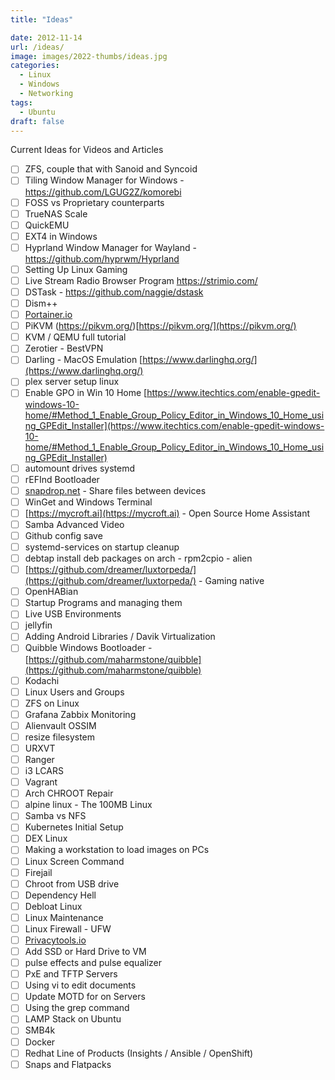 ```yaml
---
title: "Ideas"

date: 2012-11-14
url: /ideas/
image: images/2022-thumbs/ideas.jpg
categories:
  - Linux
  - Windows
  - Networking
tags:
  - Ubuntu
draft: false
---
```

Current Ideas for Videos and Articles
<!--more-->
- [ ] ZFS, couple that with Sanoid and Syncoid
- [ ] Tiling Window Manager for Windows - https://github.com/LGUG2Z/komorebi
- [ ] FOSS vs Proprietary counterparts
- [ ] TrueNAS Scale
- [ ] QuickEMU
- [ ] EXT4 in Windows
- [ ] Hyprland Window Manager for Wayland - https://github.com/hyprwm/Hyprland
- [ ] Setting Up Linux Gaming
- [ ] Live Stream Radio Browser Program https://strimio.com/
- [ ] DSTask - https://github.com/naggie/dstask
- [ ] Dism++
- [ ] [Portainer.io](http://Portainer.io)
- [ ] PiKVM (https://pikvm.org/)[https://pikvm.org/](https://pikvm.org/)
- [ ] KVM / QEMU full tutorial
- [ ] Zerotier - BestVPN
- [ ] Darling - MacOS Emulation [https://www.darlinghq.org/](https://www.darlinghq.org/)
- [ ] plex server setup linux
- [ ] Enable GPO in Win 10 Home [https://www.itechtics.com/enable-gpedit-windows-10-home/#Method_1_Enable_Group_Policy_Editor_in_Windows_10_Home_using_GPEdit_Installer](https://www.itechtics.com/enable-gpedit-windows-10-home/#Method_1_Enable_Group_Policy_Editor_in_Windows_10_Home_using_GPEdit_Installer)
- [ ] automount drives systemd
- [ ] rEFInd Bootloader
- [ ] [snapdrop.net](http://snapdrop.net/) - Share files between devices
- [ ] WinGet and Windows Terminal
- [ ] [https://mycroft.ai](https://mycroft.ai) - Open Source Home Assistant
- [ ] Samba Advanced Video
- [ ] Github config save
- [ ] systemd-services on startup cleanup
- [ ] debtap install deb packages on arch - rpm2cpio - alien
- [ ] [https://github.com/dreamer/luxtorpeda/](https://github.com/dreamer/luxtorpeda/) - Gaming native
- [ ] OpenHABian
- [ ] Startup Programs and managing them
- [ ] Live USB Environments
- [ ] jellyfin
- [ ] Adding Android Libraries / Davik Virtualization
- [ ] Quibble Windows Bootloader - [](https://github.com/maharmstone/quibble)[https://github.com/maharmstone/quibble](https://github.com/maharmstone/quibble)
- [ ] Kodachi
- [ ] Linux Users and Groups
- [ ] ZFS on Linux
- [ ] Grafana Zabbix Monitoring
- [ ] Alienvault OSSIM
- [ ] resize filesystem
- [ ] URXVT
- [ ] Ranger
- [ ] i3 LCARS
- [ ] Vagrant
- [ ] Arch CHROOT Repair
- [ ] alpine linux - The 100MB Linux
- [ ] Samba vs NFS
- [ ] Kubernetes Initial Setup
- [ ] DEX Linux
- [ ] Making a workstation to load images on PCs
- [ ] Linux Screen Command
- [ ] Firejail
- [ ] Chroot from USB drive
- [ ] Dependency Hell
- [ ] Debloat Linux
- [ ] Linux Maintenance
- [ ] Linux Firewall - UFW
- [ ] [Privacytools.io](http://privacytools.io/)
- [ ] Add SSD or Hard Drive to VM
- [ ] pulse effects and pulse equalizer
- [ ] PxE and TFTP Servers
- [ ] Using vi to edit documents
- [ ] Update MOTD for on Servers
- [ ] Using the grep command
- [ ] LAMP Stack on Ubuntu
- [ ] SMB4k
- [ ] Docker
- [ ] Redhat Line of Products (Insights / Ansible / OpenShift)
- [ ] Snaps and Flatpacks
